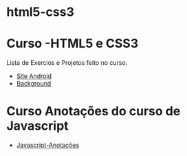 # html5-css3
 
 <h1>Curso -HTML5 e CSS3</h1>

<p>Lista de Exercios e Projetos feito no curso.</p>

<ul>

<li><a href="https://albertomonteirojunior.github.io/html5-css3/Exercicios/Desafio/index.html">Site Android </a></li>
<li><a href="https://albertomonteirojunior.github.io/html5-css3/Exercicios/EX021/fundo005.html">Background </a></li>

</ul>
<h1>Curso Anotações do curso de Javascript</h1>
<ul>
<li><a href="https://albertomonteirojunior.github.io/javscript/index.html">Javascript-Anotações</a>
</ul>
